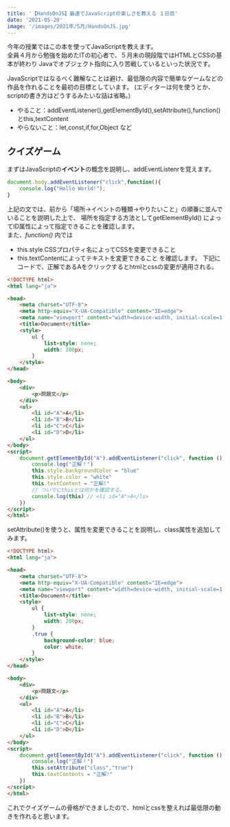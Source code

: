 ```yaml
---
title: '【HandsOnJS】最速でJavaScriptの楽しさを教える １日目'
date: '2021-05-20'
image: '/images/2021年/5月/HandsOnJS.jpg'
---
```


今年の授業ではこの本を使ってJavaScriptを教えます。<br/>
全員４月から勉強を始めたITの初心者で、５月末の現段階ではHTMLとCSSの基本が終わり
Javaでオブジェクト指向に入り苦戦しているといった状況です。

JavaScriptではなるべく難解なことは避け、最低限の内容で簡単なゲームなどの作品を作れることを最初の目標としています。
(エディターは何を使うとか、scriptの書き方はどうするみたいな話は省略。)


- やること：addEventListener(),getElementById(),setAttribute(),function()とthis,textContent
- やらないこと：let,const,if,for,Object など


## クイズゲーム

まずはJavaScriptの**イベント**の概念を説明し、<red>addEventListenr</red>を覚えます。

```javascript
document.body.addEventListener("click",function(){
    console.log("Hello World!");
}
```

上記の文では、前から「場所→イベントの種類→やりたいこと」の順番に並んでいることを説明した上で、
場所を指定する方法として<red>getElementById()</red> によってID属性によって指定できることを確認します。<br/>
また、*function()* 内では<br/>
- <red>this.style.CSSプロパティ名</red>によってCSSを変更できること
- <red>this.textContent</red>によってテキストを変更できること
を確認します。
下記にコードで、正解であるAをクリックするとhtmlとcssの変更が適用される。
```html
<!DOCTYPE html>
<html lang="ja">

<head>
    <meta charset="UTF-8">
    <meta http-equiv="X-UA-Compatible" content="IE=edge">
    <meta name="viewport" content="width=device-width, initial-scale=1.0">
    <title>Document</title>
    <style>
        ul {
            list-style: none;
            width: 200px;
        }
    </style>
</head>

<body>
    <div>
        <p>問題文</p>
    </div>
    <ul>
        <li id="A">A</li>
        <li id="B">B</li>
        <li id="C">C</li>
        <li id="D">D</li>
    </ul>
</body>
<script>
    document.getElementById("A").addEventListener("click", function () {
        console.log("正解！")
        this.style.backgroundColor = "blue"
        this.style.color = "white"
        this.textContent = "正解!"
        // ついでにthisとは何かを確認する。
        console.log(this) // <li id="A">A</li>
    })
</script>
</html>
```

<red>setAttribute()</red>を使うと、属性を変更できることを説明し、class属性を追加してみます。

```html
<!DOCTYPE html>
<html lang="ja">

<head>
    <meta charset="UTF-8">
    <meta http-equiv="X-UA-Compatible" content="IE=edge">
    <meta name="viewport" content="width=device-width, initial-scale=1.0">
    <title>Document</title>
    <style>
        ul {
            list-style: none;
            width: 200px;
        }
        .true {
            background-color: blue;
            color: white;
        }
    </style>
</head>

<body>
    <div>
        <p>問題文</p>
    </div>
    <ul>
        <li id="A">A</li>
        <li id="B">B</li>
        <li id="C">C</li>
        <li id="D">D</li>
    </ul>
</body>
<script>
    document.getElementById("A").addEventListener("click", function () {
        console.log("正解！")
        this.setAttribute("class","true")
        this.textContents = "正解!"
    })
</script>
</html>
```

これでクイズゲームの骨格ができましたので、htmlとcssを整えれば最低限の動きを作れると思います。
